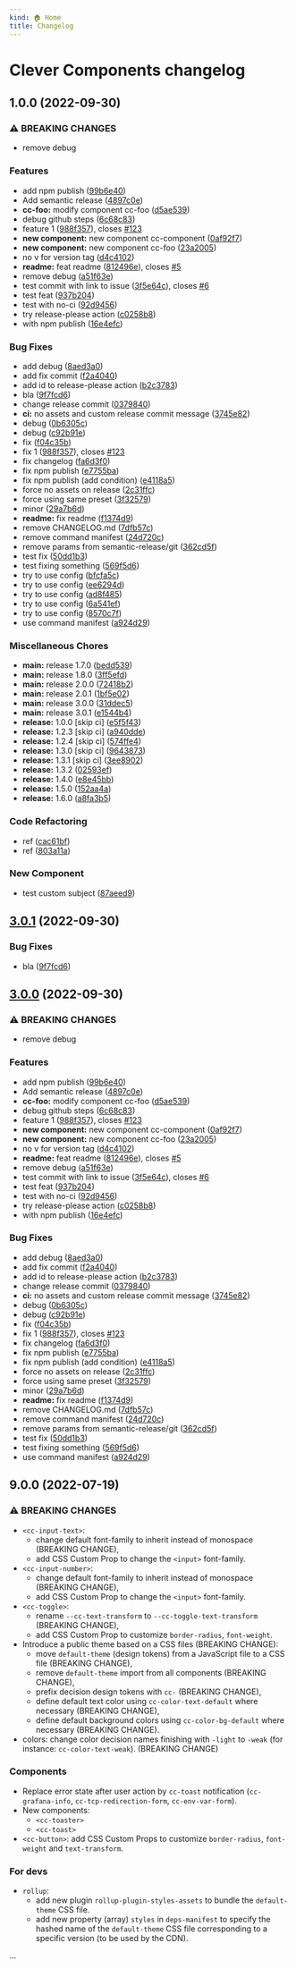 ```yaml
---
kind: 🏠 Home
title: Changelog
---
```

# Clever Components changelog


## 1.0.0 (2022-09-30)


### ⚠ BREAKING CHANGES

* remove debug

### Features

* add npm publish ([99b6e40](https://github.com/CleverCloud/clever-components-test-ci/commit/99b6e40af6bec08b18afafa2f1be6674e8d3e377))
* Add semantic release ([4897c0e](https://github.com/CleverCloud/clever-components-test-ci/commit/4897c0ea085df9b388785b4c7a516e5ed12229b9))
* **cc-foo:** modify component cc-foo ([d5ae539](https://github.com/CleverCloud/clever-components-test-ci/commit/d5ae53993472ccb0c998e5bb74ab87f90bd2f1eb))
* debug github steps ([6c68c83](https://github.com/CleverCloud/clever-components-test-ci/commit/6c68c8398e86680fb2f7beaed87601f712e630c3))
* feature 1 ([988f357](https://github.com/CleverCloud/clever-components-test-ci/commit/988f3571690631f3928031d7ce5b986a42465f9b)), closes [#123](https://github.com/CleverCloud/clever-components-test-ci/issues/123)
* **new component:** new component cc-component ([0af92f7](https://github.com/CleverCloud/clever-components-test-ci/commit/0af92f757dcab596e468466f4bc01b3749f0d5f3))
* **new component:** new component cc-foo ([23a2005](https://github.com/CleverCloud/clever-components-test-ci/commit/23a2005d5de91514a417aabb36c079493b11dbb2))
* no v for version tag ([d4c4102](https://github.com/CleverCloud/clever-components-test-ci/commit/d4c41021d727830fff28cae370e158a2ee264be4))
* **readme:** feat readme ([812496e](https://github.com/CleverCloud/clever-components-test-ci/commit/812496e1f2b4df7ffe1af3e6c845684e8a6dd300)), closes [#5](https://github.com/CleverCloud/clever-components-test-ci/issues/5)
* remove debug ([a51f63e](https://github.com/CleverCloud/clever-components-test-ci/commit/a51f63e59287d74b1c7a130c9772e7fec56a5720))
* test commit with link to issue ([3f5e64c](https://github.com/CleverCloud/clever-components-test-ci/commit/3f5e64c256ea9025927014870c74a6ee398140c7)), closes [#6](https://github.com/CleverCloud/clever-components-test-ci/issues/6)
* test feat ([937b204](https://github.com/CleverCloud/clever-components-test-ci/commit/937b2045ac2a319e8c39efaacc8231389bc86ffb))
* test with no-ci ([92d9456](https://github.com/CleverCloud/clever-components-test-ci/commit/92d9456f4831386ab551e547bf3cda2906805b04))
* try release-please action ([c0258b8](https://github.com/CleverCloud/clever-components-test-ci/commit/c0258b8534947940a36cdd92ca075ddbc084efb5))
* with npm publish ([16e4efc](https://github.com/CleverCloud/clever-components-test-ci/commit/16e4efc0a4033120b80f5dd05a0d09ef0087fd46))


### Bug Fixes

* add debug ([8aed3a0](https://github.com/CleverCloud/clever-components-test-ci/commit/8aed3a0932d05ec0f83235148bcc52faac894044))
* add fix commit ([f2a4040](https://github.com/CleverCloud/clever-components-test-ci/commit/f2a40408d39c492d6a20f9d99f5115c4ecfc5844))
* add id to release-please action ([b2c3783](https://github.com/CleverCloud/clever-components-test-ci/commit/b2c3783c9500d11c29ae237d0861d8abcb41a5aa))
* bla ([9f7fcd6](https://github.com/CleverCloud/clever-components-test-ci/commit/9f7fcd6c2d74ab385c136a6a72aded8bd937f96f))
* change release commit ([0379840](https://github.com/CleverCloud/clever-components-test-ci/commit/0379840a2eb7fa22b3184eb58353689b8db39553))
* **ci:** no assets and custom release commit message ([3745e82](https://github.com/CleverCloud/clever-components-test-ci/commit/3745e82cd99f855bcbd55a1099ca862775841b35))
* debug ([0b6305c](https://github.com/CleverCloud/clever-components-test-ci/commit/0b6305cb4d6f238bba07011e4996a268b2719808))
* debug ([c92b91e](https://github.com/CleverCloud/clever-components-test-ci/commit/c92b91e3eb3e59e877ef7335206a3344cee4f771))
* fix ([f04c35b](https://github.com/CleverCloud/clever-components-test-ci/commit/f04c35b633f16b469bab67cb80e3edb92ecfd83c))
* fix 1 ([988f357](https://github.com/CleverCloud/clever-components-test-ci/commit/988f3571690631f3928031d7ce5b986a42465f9b)), closes [#123](https://github.com/CleverCloud/clever-components-test-ci/issues/123)
* fix changelog ([fa6d3f0](https://github.com/CleverCloud/clever-components-test-ci/commit/fa6d3f04ae10d10e8a3201eff10dff3037933cb9))
* fix npm publish ([e7755ba](https://github.com/CleverCloud/clever-components-test-ci/commit/e7755ba05e408933b6f29e920c8647864f07363d))
* fix npm publish (add condition) ([e4118a5](https://github.com/CleverCloud/clever-components-test-ci/commit/e4118a51b051c850985e7248ea3c248c583ab6ac))
* force no assets on release ([2c31ffc](https://github.com/CleverCloud/clever-components-test-ci/commit/2c31ffc3ddfe9f12797bde3ed4fefe71d8d7ab3e))
* force using same preset ([3f32579](https://github.com/CleverCloud/clever-components-test-ci/commit/3f3257951c81adadcb6ef90f744468bf23bbc5d6))
* minor ([29a7b6d](https://github.com/CleverCloud/clever-components-test-ci/commit/29a7b6ded1c804bbb0c5918291d45d541552b529))
* **readme:** fix readme ([f1374d9](https://github.com/CleverCloud/clever-components-test-ci/commit/f1374d9091d2e4ebaec885c5052355e93c738052))
* remove CHANGELOG.md ([7dfb57c](https://github.com/CleverCloud/clever-components-test-ci/commit/7dfb57c019d4b5a9d5c8e4c206484724557957c7))
* remove command manifest ([24d720c](https://github.com/CleverCloud/clever-components-test-ci/commit/24d720c35ade1d75fb39db309abe1619462bfa9b))
* remove params from semantic-release/git ([362cd5f](https://github.com/CleverCloud/clever-components-test-ci/commit/362cd5f4ad452c0426cdb112e2ef05da5003a375))
* test fix ([50dd1b3](https://github.com/CleverCloud/clever-components-test-ci/commit/50dd1b3a47b0b2c03a9ed47c3c01869baca7c450))
* test fixing something ([569f5d6](https://github.com/CleverCloud/clever-components-test-ci/commit/569f5d6187864882f253af96655c4977f5571a4f))
* try to use config ([bfcfa5c](https://github.com/CleverCloud/clever-components-test-ci/commit/bfcfa5cbe9f07eed27184622acfa8a19ae1f6945))
* try to use config ([ee6294d](https://github.com/CleverCloud/clever-components-test-ci/commit/ee6294d8043c2ca5839d2a86b56373a84adfe93c))
* try to use config ([ad8f485](https://github.com/CleverCloud/clever-components-test-ci/commit/ad8f485e10e0d7d9d77e853665f535b6cdd5fb88))
* try to use config ([6a541ef](https://github.com/CleverCloud/clever-components-test-ci/commit/6a541efdb2f9ae502e93f323a97fd4ef6a8f2988))
* try to use config ([8570c7f](https://github.com/CleverCloud/clever-components-test-ci/commit/8570c7ff0923933f369d70b698aacdeccf22da5b))
* use command manifest ([a924d29](https://github.com/CleverCloud/clever-components-test-ci/commit/a924d297e8b6b3bf826e171488832627a6fddc40))


### Miscellaneous Chores

* **main:** release 1.7.0 ([bedd539](https://github.com/CleverCloud/clever-components-test-ci/commit/bedd53927948898cfcf59c18c7f74d69cce6a172))
* **main:** release 1.8.0 ([3ff5efd](https://github.com/CleverCloud/clever-components-test-ci/commit/3ff5efd50cde1eb6283661276660a08ce04e32b5))
* **main:** release 2.0.0 ([72418b2](https://github.com/CleverCloud/clever-components-test-ci/commit/72418b23675aa99588b67aef8507cafd8558f495))
* **main:** release 2.0.1 ([1bf5e02](https://github.com/CleverCloud/clever-components-test-ci/commit/1bf5e028bd284b047da2a8554ca8e1df08871a82))
* **main:** release 3.0.0 ([31ddec5](https://github.com/CleverCloud/clever-components-test-ci/commit/31ddec5a0ac6d870e28707130908905f6a790ad3))
* **main:** release 3.0.1 ([e1544b4](https://github.com/CleverCloud/clever-components-test-ci/commit/e1544b4fc87ca0cd722d67d3a2f2984ea9b49718))
* **release:** 1.0.0 [skip ci] ([e5f5f43](https://github.com/CleverCloud/clever-components-test-ci/commit/e5f5f435595e9d208bdad2a5bb4fea87138171a7))
* **release:** 1.2.3 [skip ci] ([a940dde](https://github.com/CleverCloud/clever-components-test-ci/commit/a940dde137ff22ffc9cd6e743c9ee52e89e1e194))
* **release:** 1.2.4 [skip ci] ([574ffe4](https://github.com/CleverCloud/clever-components-test-ci/commit/574ffe4139988056e87449cc394a94ebd6cf1921))
* **release:** 1.3.0 [skip ci] ([9643873](https://github.com/CleverCloud/clever-components-test-ci/commit/9643873dfa8e4233e08b61e578d54f0f0134712a))
* **release:** 1.3.1 [skip ci] ([3ee8902](https://github.com/CleverCloud/clever-components-test-ci/commit/3ee8902f4d4e321f18febdcf0458133f0f0ba752))
* **release:** 1.3.2 ([02593ef](https://github.com/CleverCloud/clever-components-test-ci/commit/02593efc406fc62cedb4fef21ef990fd15958cad))
* **release:** 1.4.0 ([e8e45bb](https://github.com/CleverCloud/clever-components-test-ci/commit/e8e45bb6b14e1d612b8ec5108a1548117d2a23f0))
* **release:** 1.5.0 ([152aa4a](https://github.com/CleverCloud/clever-components-test-ci/commit/152aa4a0f4cc6b00c2e2f20600585c668c0edd31))
* **release:** 1.6.0 ([a8fa3b5](https://github.com/CleverCloud/clever-components-test-ci/commit/a8fa3b57510f36d3aa9e511704d9b8917ecc75c4))


### Code Refactoring

* ref ([cac61bf](https://github.com/CleverCloud/clever-components-test-ci/commit/cac61bfbf83973c3056ea230d2edd6c101454a5e))
* ref ([803a11a](https://github.com/CleverCloud/clever-components-test-ci/commit/803a11a3d38d671d426b3456168970af9605a61f))


### New Component

* test custom subject ([87aeed9](https://github.com/CleverCloud/clever-components-test-ci/commit/87aeed9b01cd6fdcaf07c010ebc3a436e143f4d3))

## [3.0.1](https://github.com/CleverCloud/clever-components-test-ci/compare/3.0.0...3.0.1) (2022-09-30)


### Bug Fixes

* bla ([9f7fcd6](https://github.com/CleverCloud/clever-components-test-ci/commit/9f7fcd6c2d74ab385c136a6a72aded8bd937f96f))

## [3.0.0](https://github.com/CleverCloud/clever-components-test-ci/compare/2.0.1...3.0.0) (2022-09-30)


### ⚠ BREAKING CHANGES

* remove debug

### Features

* add npm publish ([99b6e40](https://github.com/CleverCloud/clever-components-test-ci/commit/99b6e40af6bec08b18afafa2f1be6674e8d3e377))
* Add semantic release ([4897c0e](https://github.com/CleverCloud/clever-components-test-ci/commit/4897c0ea085df9b388785b4c7a516e5ed12229b9))
* **cc-foo:** modify component cc-foo ([d5ae539](https://github.com/CleverCloud/clever-components-test-ci/commit/d5ae53993472ccb0c998e5bb74ab87f90bd2f1eb))
* debug github steps ([6c68c83](https://github.com/CleverCloud/clever-components-test-ci/commit/6c68c8398e86680fb2f7beaed87601f712e630c3))
* feature 1 ([988f357](https://github.com/CleverCloud/clever-components-test-ci/commit/988f3571690631f3928031d7ce5b986a42465f9b)), closes [#123](https://github.com/CleverCloud/clever-components-test-ci/issues/123)
* **new component:** new component cc-component ([0af92f7](https://github.com/CleverCloud/clever-components-test-ci/commit/0af92f757dcab596e468466f4bc01b3749f0d5f3))
* **new component:** new component cc-foo ([23a2005](https://github.com/CleverCloud/clever-components-test-ci/commit/23a2005d5de91514a417aabb36c079493b11dbb2))
* no v for version tag ([d4c4102](https://github.com/CleverCloud/clever-components-test-ci/commit/d4c41021d727830fff28cae370e158a2ee264be4))
* **readme:** feat readme ([812496e](https://github.com/CleverCloud/clever-components-test-ci/commit/812496e1f2b4df7ffe1af3e6c845684e8a6dd300)), closes [#5](https://github.com/CleverCloud/clever-components-test-ci/issues/5)
* remove debug ([a51f63e](https://github.com/CleverCloud/clever-components-test-ci/commit/a51f63e59287d74b1c7a130c9772e7fec56a5720))
* test commit with link to issue ([3f5e64c](https://github.com/CleverCloud/clever-components-test-ci/commit/3f5e64c256ea9025927014870c74a6ee398140c7)), closes [#6](https://github.com/CleverCloud/clever-components-test-ci/issues/6)
* test feat ([937b204](https://github.com/CleverCloud/clever-components-test-ci/commit/937b2045ac2a319e8c39efaacc8231389bc86ffb))
* test with no-ci ([92d9456](https://github.com/CleverCloud/clever-components-test-ci/commit/92d9456f4831386ab551e547bf3cda2906805b04))
* try release-please action ([c0258b8](https://github.com/CleverCloud/clever-components-test-ci/commit/c0258b8534947940a36cdd92ca075ddbc084efb5))
* with npm publish ([16e4efc](https://github.com/CleverCloud/clever-components-test-ci/commit/16e4efc0a4033120b80f5dd05a0d09ef0087fd46))


### Bug Fixes

* add debug ([8aed3a0](https://github.com/CleverCloud/clever-components-test-ci/commit/8aed3a0932d05ec0f83235148bcc52faac894044))
* add fix commit ([f2a4040](https://github.com/CleverCloud/clever-components-test-ci/commit/f2a40408d39c492d6a20f9d99f5115c4ecfc5844))
* add id to release-please action ([b2c3783](https://github.com/CleverCloud/clever-components-test-ci/commit/b2c3783c9500d11c29ae237d0861d8abcb41a5aa))
* change release commit ([0379840](https://github.com/CleverCloud/clever-components-test-ci/commit/0379840a2eb7fa22b3184eb58353689b8db39553))
* **ci:** no assets and custom release commit message ([3745e82](https://github.com/CleverCloud/clever-components-test-ci/commit/3745e82cd99f855bcbd55a1099ca862775841b35))
* debug ([0b6305c](https://github.com/CleverCloud/clever-components-test-ci/commit/0b6305cb4d6f238bba07011e4996a268b2719808))
* debug ([c92b91e](https://github.com/CleverCloud/clever-components-test-ci/commit/c92b91e3eb3e59e877ef7335206a3344cee4f771))
* fix ([f04c35b](https://github.com/CleverCloud/clever-components-test-ci/commit/f04c35b633f16b469bab67cb80e3edb92ecfd83c))
* fix 1 ([988f357](https://github.com/CleverCloud/clever-components-test-ci/commit/988f3571690631f3928031d7ce5b986a42465f9b)), closes [#123](https://github.com/CleverCloud/clever-components-test-ci/issues/123)
* fix changelog ([fa6d3f0](https://github.com/CleverCloud/clever-components-test-ci/commit/fa6d3f04ae10d10e8a3201eff10dff3037933cb9))
* fix npm publish ([e7755ba](https://github.com/CleverCloud/clever-components-test-ci/commit/e7755ba05e408933b6f29e920c8647864f07363d))
* fix npm publish (add condition) ([e4118a5](https://github.com/CleverCloud/clever-components-test-ci/commit/e4118a51b051c850985e7248ea3c248c583ab6ac))
* force no assets on release ([2c31ffc](https://github.com/CleverCloud/clever-components-test-ci/commit/2c31ffc3ddfe9f12797bde3ed4fefe71d8d7ab3e))
* force using same preset ([3f32579](https://github.com/CleverCloud/clever-components-test-ci/commit/3f3257951c81adadcb6ef90f744468bf23bbc5d6))
* minor ([29a7b6d](https://github.com/CleverCloud/clever-components-test-ci/commit/29a7b6ded1c804bbb0c5918291d45d541552b529))
* **readme:** fix readme ([f1374d9](https://github.com/CleverCloud/clever-components-test-ci/commit/f1374d9091d2e4ebaec885c5052355e93c738052))
* remove CHANGELOG.md ([7dfb57c](https://github.com/CleverCloud/clever-components-test-ci/commit/7dfb57c019d4b5a9d5c8e4c206484724557957c7))
* remove command manifest ([24d720c](https://github.com/CleverCloud/clever-components-test-ci/commit/24d720c35ade1d75fb39db309abe1619462bfa9b))
* remove params from semantic-release/git ([362cd5f](https://github.com/CleverCloud/clever-components-test-ci/commit/362cd5f4ad452c0426cdb112e2ef05da5003a375))
* test fix ([50dd1b3](https://github.com/CleverCloud/clever-components-test-ci/commit/50dd1b3a47b0b2c03a9ed47c3c01869baca7c450))
* test fixing something ([569f5d6](https://github.com/CleverCloud/clever-components-test-ci/commit/569f5d6187864882f253af96655c4977f5571a4f))
* use command manifest ([a924d29](https://github.com/CleverCloud/clever-components-test-ci/commit/a924d297e8b6b3bf826e171488832627a6fddc40))

## 9.0.0 (2022-07-19)

### ⚠️ BREAKING CHANGES

* `<cc-input-text>`:
    * change default font-family to inherit instead of monospace (BREAKING CHANGE),
    * add CSS Custom Prop to change the `<input>` font-family.
* `<cc-input-number>`:
    * change default font-family to inherit instead of monospace (BREAKING CHANGE),
    * add CSS Custom Prop to change the `<input>` font-family.
* `<cc-toggle>`:
    * rename `--cc-text-transform` to `--cc-toggle-text-transform` (BREAKING CHANGE),
    * add CSS Custom Prop to customize `border-radius`, `font-weight`.
* Introduce a public theme based on a CSS files (BREAKING CHANGE):
    * move `default-theme` (design tokens) from a JavaScript file to a CSS file (BREAKING CHANGE),
    * remove `default-theme` import from all components (BREAKING CHANGE),
    * prefix decision design tokens with `cc-` (BREAKING CHANGE),
    * define default text color using `cc-color-text-default` where necessary (BREAKING CHANGE),
    * define default background colors using `cc-color-bg-default` where necessary (BREAKING CHANGE).
* colors: change color decision names finishing with `-light` to `-weak` (for instance: `cc-color-text-weak`). (BREAKING CHANGE)

### Components

* Replace error state after user action by `cc-toast` notification (`cc-grafana-info`, `cc-tcp-redirection-form`, `cc-env-var-form`).
* New components:
    * `<cc-toaster>`
    * `<cc-toast>`
* `<cc-button>`: add CSS Custom Props to customize `border-radius`, `font-weight` and `text-transform`.

### For devs

* `rollup`:
    * add new plugin `rollup-plugin-styles-assets` to bundle the `default-theme` CSS file.
    * add new property (array) `styles` in `deps-manifest` to specify the hashed name of the `default-theme` CSS file corresponding to a specific version (to be used by the CDN).

...
